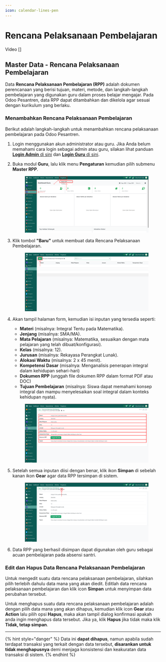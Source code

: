 ```yaml
---
icon: calendar-lines-pen
---
```


# Rencana Pelaksanaan Pembelajaran

Video \[]

## Master Data - Rencana Pelaksanaan Pembelajaran

Data **Rencana Pelaksanaan Pembelajaran (RPP)** adalah dokumen perencanaan yang berisi tujuan, materi, metode, dan langkah-langkah pembelajaran yang digunakan guru dalam proses belajar mengajar. Pada Odoo Pesantren, data RPP dapat ditambahkan dan dikelola agar sesuai dengan kurikulum yang berlaku.

### Menambahkan Rencana Pelaksanaan Pembelajaran

Berikut adalah langkah-langkah untuk menambahkan rencana pelaksanaan pembelajaran pada Odoo Pesantren.

1. Login menggunakan akun administrator atau guru. Jika Anda belum memahami cara login sebagai admin atau guru, silakan lihat panduan [**Login Admin** di sini](../../panduan-login/login-admin.md) dan [**Login Guru** di sini](../../setup-and-konfigurasi/panduan-login/login-guru.md).
2.  Buka modul **Guru**, lalu klik menu **Pengaturan** kemudian pilih submenu **Master RPP**.

    <figure><img src="../../.gitbook/assets/images-422.png" alt=""><figcaption></figcaption></figure>


3.  Klik tombol **"Baru"** untuk membuat data Rencana Pelaksanaan Pembelajaran.

    <figure><img src="../../.gitbook/assets/images-423.png" alt=""><figcaption></figcaption></figure>


4.  Akan tampil halaman form, kemudian isi inputan yang tersedia seperti:

    * **Materi** (misalnya: Integral Tentu pada Matematika).
    * **Jenjang** (misalnya: SMA/MA).
    * **Mata Pelajaran** (misalnya: Matematika, sesuaikan dengan mata pelajaran yang telah dibuat/konfigurasi).
    * **Kelas** (misalnya: 12).
    * **Jurusan** (misalnya: Rekayasa Perangkat Lunak).
    * **Alokasi Waktu** (misalnya: 2 x 45 menit).
    * **Kompetensi Dasar** (misalnya: Menganalisis penerapan integral dalam kehidupan sehari-hari)
    * **Dokumen RPP** (unggah file dokumen RPP dalam format PDF atau DOC)
    * **Tujuan Pembelajaran** (misalnya: Siswa dapat memahami konsep integral dan mampu menyelesaikan soal integral dalam konteks kehidupan nyata).

    <figure><img src="../../.gitbook/assets/images-430.png" alt=""><figcaption></figcaption></figure>


5.  Setelah semua inputan diisi dengan benar, klik ikon **Simpan** di sebelah kanan ikon **Gear** agar data RPP tersimpan di sistem.

    <figure><img src="../../.gitbook/assets/images-431.png" alt=""><figcaption></figcaption></figure>


6. Data RPP yang berhasil disimpan dapat digunakan oleh guru sebagai acuan pembelajaran pada absensi santri.

### Edit dan Hapus Data Rencana Pelaksanaan Pembelajaran

Untuk mengedit suatu data rencana pelaksanaan pembelajaran, silahkan pilih terlebih dahulu data mana yang akan diedit. Editlah data rencana pelaksanaan pembelajaran dan klik icon **Simpan** untuk menyimpan data perubahan tersebut.

Untuk menghapus suatu data rencana pelaksanaan pembelajaran adalah dengan pilih data mana yang akan dihapus, kemudian klik icon **Gear** atau **Action** lalu pilih opsi **Hapus**, maka akan tampil dialog konfirmasi apakah anda ingin menghapus data tersebut. Jika ya, klik **Hapus** jika tidak maka klik **Tidak, tetap simpan**.

***

{% hint style="danger" %}
Data ini **dapat dihapus**, namun apabila sudah terdapat transaksi yang terkait dengan data tersebut, **disarankan untuk tidak menghapusnya** demi menjaga konsistensi dan keakuratan data transaksi di sistem.
{% endhint %}
